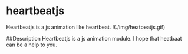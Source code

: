 # heartbeatjs
Heartbeatjs is a js animation like heartbeat.
!(./img/heatbeatjs.gif)

##Description
Heartbeatjs is a js animation module.
I hope that heatbaat can be a help to you.

